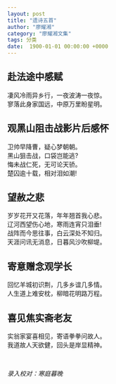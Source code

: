 ```yaml
---
layout: post
title: "遗诗五首"
author: "廖耀湘"
category: "廖耀湘文集"
tags: 分类
date:  1900-01-01 00:00:00 +0000
---
```


## 赴法途中感赋

凄风冷雨异乡行，一夜波涛一夜惊。
<br>
寥落此身家国远，中原万里盼星明。

## 观黑山阻击战影片后感怀

卫帅早降曹，疑心梦朝朝。
<br>
黑山狙击战，口袋岂能逃?
<br>
悔未战仁死，无可论天骄。
<br>
楚囚逾十载，相对泪如潮!

## 望赦之悲

岁岁花开又花落，年年翘首我心悲。
<br>
辽河西望伤心地，寒雨连宵只泪垂!
<br>
战阵而今思往事，白云深处不知归。
<br>
天涯问讯无消息，日暮风沙吹柳堤。

## 寄意赠念观学长

回忆羊城初识荆，几多乡谊几多情。
<br>
人生道上难安枕，柳暗花明路万程。

## 喜见焦实斋老友

实翁家宴喜相见，寄语拳拳问故人。
<br>
我道故人天欲健，回头是岸显精神。

<br>

*录入校对：寒庭暮晚*
